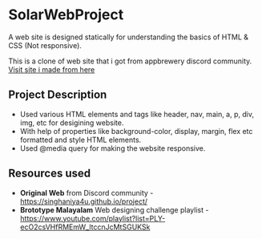 # SolarWebProject
A web site is designed statically for understanding the basics of HTML &amp; CSS (Not responsive).

This is a clone of web site that i got from appbrewery discord community.  
[Visit site i made from here]()

## Project Description

* Used various HTML elements and tags like header, nav, main, a, p, div, img, etc for desigining website.
* With help of properties like background-color, display, margin, flex etc formatted and style HTML elements.
* Used @media query for making the website responsive.

## Resources used

* **Original Web** from Discord community - https://singhaniya4u.github.io/project/
* **Brototype Malayalam** Web designing challenge playlist - https://www.youtube.com/playlist?list=PLY-ecO2csVHfRMEmW_ltccnJcMtSGUKSk
